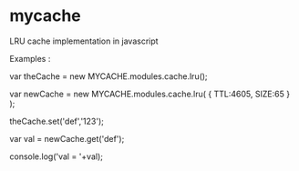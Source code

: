 mycache
=======

LRU cache implementation in javascript

Examples :


var theCache = new MYCACHE.modules.cache.lru();

var newCache = new MYCACHE.modules.cache.lru( { TTL:4605, SIZE:65 } );

theCache.set('def','123');


var val = newCache.get('def');

console.log('val  = '+val);


